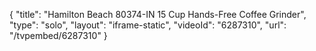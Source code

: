 {
    "title": "Hamilton Beach 80374-IN 15 Cup Hands-Free Coffee Grinder",
    "type": "solo",
    "layout": "iframe-static",
    "videoId": "6287310",
    "url": "\/tvpembed\/6287310"
}